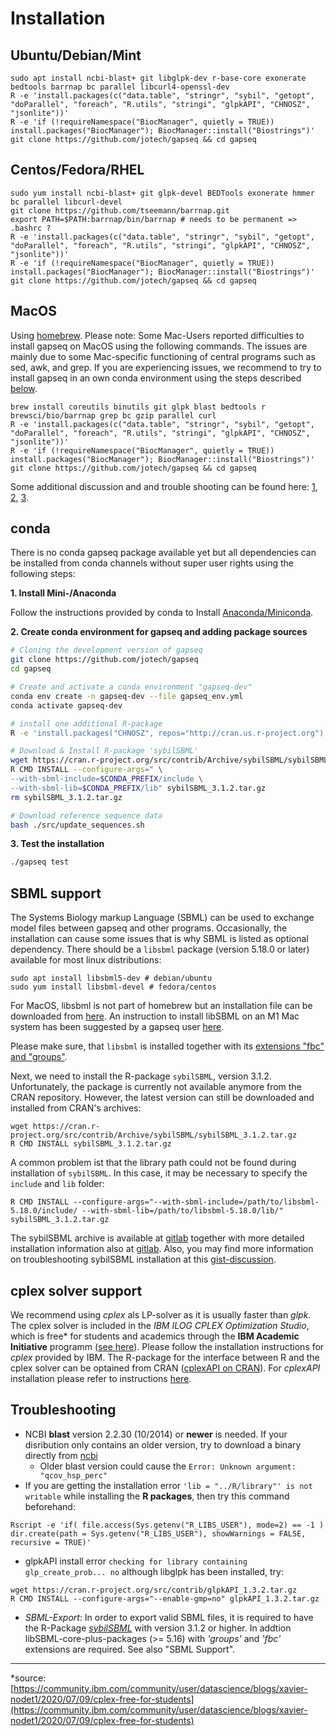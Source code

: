 # Installation

## Ubuntu/Debian/Mint
```
sudo apt install ncbi-blast+ git libglpk-dev r-base-core exonerate bedtools barrnap bc parallel libcurl4-openssl-dev
R -e 'install.packages(c("data.table", "stringr", "sybil", "getopt", "doParallel", "foreach", "R.utils", "stringi", "glpkAPI", "CHNOSZ", "jsonlite"))'
R -e 'if (!requireNamespace("BiocManager", quietly = TRUE)) install.packages("BiocManager"); BiocManager::install("Biostrings")'
git clone https://github.com/jotech/gapseq && cd gapseq
```

## Centos/Fedora/RHEL
```
sudo yum install ncbi-blast+ git glpk-devel BEDTools exonerate hmmer bc parallel libcurl-devel
git clone https://github.com/tseemann/barrnap.git
export PATH=$PATH:barrnap/bin/barrnap # needs to be permanent => .bashrc ?
R -e 'install.packages(c("data.table", "stringr", "sybil", "getopt", "doParallel", "foreach", "R.utils", "stringi", "glpkAPI", "CHNOSZ", "jsonlite"))'
R -e 'if (!requireNamespace("BiocManager", quietly = TRUE)) install.packages("BiocManager"); BiocManager::install("Biostrings")'
git clone https://github.com/jotech/gapseq && cd gapseq
```

## MacOS
Using [homebrew](https://brew.sh). Please note: Some Mac-Users reported difficulties to install gapseq on MacOS using the following commands. The issues are mainly due to some Mac-specific functioning of central programs such as sed, awk, and grep. If you are experiencing issues, we recommend to try to install gapseq in an own conda environment using the steps described [below](#conda).
```
brew install coreutils binutils git glpk blast bedtools r brewsci/bio/barrnap grep bc gzip parallel curl
R -e 'install.packages(c("data.table", "stringr", "sybil", "getopt", "doParallel", "foreach", "R.utils", "stringi", "glpkAPI", "CHNOSZ", "jsonlite"))'
R -e 'if (!requireNamespace("BiocManager", quietly = TRUE)) install.packages("BiocManager"); BiocManager::install("Biostrings")'
git clone https://github.com/jotech/gapseq && cd gapseq
```
Some additional discussion and and trouble shooting can be found here: [1](https://apple.stackexchange.com/a/69332), [2](https://github.com/jotech/gapseq/issues/28), [3](https://github.com/jotech/gapseq/issues/143#issuecomment-1263349021).

## conda
There is no conda gapseq package available yet but all dependencies can be installed from conda channels without super user rights using the following steps:

**1. Install Mini-/Anaconda**

Follow the instructions provided by conda to Install [Anaconda/Miniconda](https://conda.io/projects/conda/en/latest/user-guide/install/index.html).

**2. Create conda environment for gapseq and adding package sources**

```sh
# Cloning the development version of gapseq
git clone https://github.com/jotech/gapseq
cd gapseq

# Create and activate a conda environment "gapseq-dev"
conda env create -n gapseq-dev --file gapseq_env.yml
conda activate gapseq-dev

# install one additional R-package
R -e 'install.packages("CHNOSZ", repos="http://cran.us.r-project.org")'

# Download & Install R-package 'sybilSBML'
wget https://cran.r-project.org/src/contrib/Archive/sybilSBML/sybilSBML_3.1.2.tar.gz
R CMD INSTALL --configure-args=" \
--with-sbml-include=$CONDA_PREFIX/include \
--with-sbml-lib=$CONDA_PREFIX/lib" sybilSBML_3.1.2.tar.gz
rm sybilSBML_3.1.2.tar.gz

# Download reference sequence data
bash ./src/update_sequences.sh
```

**3. Test the installation**

```sh
./gapseq test
```

## SBML support
The Systems Biology markup Language (SBML) can be used to exchange model files between gapseq and other programs.
Occasionally, the installation can cause some issues that is why SBML is listed as optional dependency.
There should be a ``libsbml`` package (version 5.18.0 or later) available for most linux distributions:
```
sudo apt install libsbml5-dev # debian/ubuntu
sudo yum install libsbml-devel # fedora/centos
```
For MacOS, libsbml is not part of homebrew but an installation file can be downloaded from [here](https://sourceforge.net/projects/sbml/files/libsbml/5.18.0/stable/Mac%20OS%20X/). An instruction to install libSBML on an M1 Mac system has been suggested by a gapseq user [here](https://github.com/jotech/gapseq/issues/143#issuecomment-1263349021).

Please make sure, that `libsbml` is installed together with its [extensions "fbc" and "groups"](https://sbml.org/software/libsbml/).

Next, we need to install the R-package `sybilSBML`, version 3.1.2. Unfortunately, the package is currently not available anymore from the CRAN repository. However, the latest version can still be downloaded and installed from CRAN's archives:

```
wget https://cran.r-project.org/src/contrib/Archive/sybilSBML/sybilSBML_3.1.2.tar.gz
R CMD INSTALL sybilSBML_3.1.2.tar.gz
```
A common problem ist that the library path could not be found during installation of ``sybilSBML``. In this case, it may be necessary to specify the ``include`` and ``lib`` folder:
```
R CMD INSTALL --configure-args="--with-sbml-include=/path/to/libsbml-5.18.0/include/ --with-sbml-lib=/path/to/libsbml-5.18.0/lib/" sybilSBML_3.1.2.tar.gz
```
The sybilSBML archive is available at [gitlab](https://gitlab.cs.uni-duesseldorf.de/general/ccb/sybilSBML) together with more detailed installation information also at [gitlab](https://gitlab.cs.uni-duesseldorf.de/general/ccb/sybilSBML/-/blob/master/inst/INSTALL). Also, you may find more information on troubleshooting sybilSBML installation at this [gist-discussion](https://gist.github.com/dosorio/ea4baf66ee68821014d7dc6d92a48c55).

## cplex solver support

We recommend using *cplex* als LP-solver as it is usually faster than *glpk*. The cplex solver is included in the *IBM ILOG CPLEX Optimization Studio*, which is free* for students and academics through the **IBM Academic Initiative** programm ([see here](https://developer.ibm.com/docloud/blog/2019/07/04/cplex-optimization-studio-for-students-and-academics/)). Please follow the installation instructions for *cplex* provided by IBM.
The R-package for the interface between R and the cplex solver can be optained from CRAN ([cplexAPI on CRAN](https://cran.r-project.org/web/packages/cplexAPI/index.html)). For *cplexAPI* installation please refer to instructions [here](https://cran.r-project.org/web/packages/cplexAPI/INSTALL).


## Troubleshooting
- NCBI **blast** version 2.2.30 (10/2014) or **newer** is needed. If your disribution only contains an older version, try to download a binary directly from [ncbi](https://shorturl.at/jkAH0)
  * Older blast version could cause the ``Error: Unknown argument: "qcov_hsp_perc"``
- If you are getting the installation error ``'lib = "../R/library"' is not writable`` while installing the **R packages**, then try this command beforehand:
```
Rscript -e 'if( file.access(Sys.getenv("R_LIBS_USER"), mode=2) == -1 ) dir.create(path = Sys.getenv("R_LIBS_USER"), showWarnings = FALSE, recursive = TRUE)'
```
- glpkAPI install error ``checking for library containing glp_create_prob... no`` although libglpk has been installed, try:
```
wget https://cran.r-project.org/src/contrib/glpkAPI_1.3.2.tar.gz
R CMD INSTALL --configure-args="--enable-gmp=no" glpkAPI_1.3.2.tar.gz
```
- *SBML-Export*: In order to export valid SBML files, it is required to have the R-Package [*sybilSBML*](https://cran.r-project.org/web/packages/sybilSBML/index.html) with version 3.1.2 or higher. In addtion libSBML-core-plus-packages (>= 5.16) with *'groups'* and *'fbc'* extensions are required. See also "SBML Support".

***
*source: [https://community.ibm.com/community/user/datascience/blogs/xavier-nodet1/2020/07/09/cplex-free-for-students](https://community.ibm.com/community/user/datascience/blogs/xavier-nodet1/2020/07/09/cplex-free-for-students)
